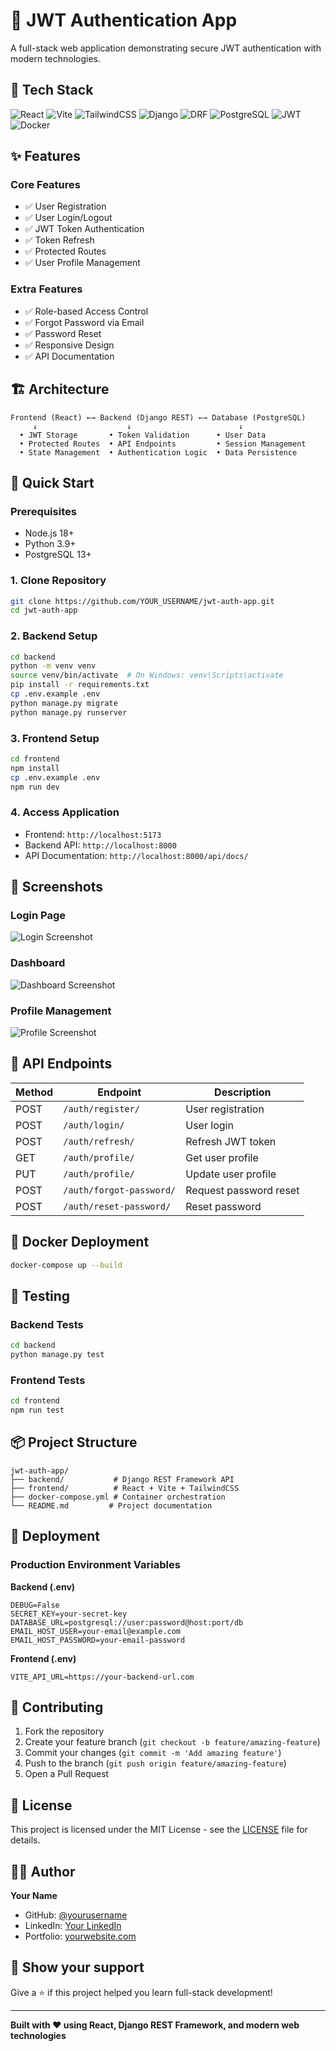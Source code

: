 # 🔐 JWT Authentication App

A full-stack web application demonstrating secure JWT authentication with modern technologies.

## 🚀 Tech Stack

![React](https://img.shields.io/badge/React-61DAFB?style=for-the-badge&logo=react&logoColor=black)
![Vite](https://img.shields.io/badge/Vite-646CFF?style=for-the-badge&logo=vite&logoColor=white)
![TailwindCSS](https://img.shields.io/badge/Tailwind_CSS-38B2AC?style=for-the-badge&logo=tailwind-css&logoColor=white)
![Django](https://img.shields.io/badge/Django-092E20?style=for-the-badge&logo=django&logoColor=green)
![DRF](https://img.shields.io/badge/DRF-092E20?style=for-the-badge&logo=django&logoColor=red)
![PostgreSQL](https://img.shields.io/badge/PostgreSQL-316192?style=for-the-badge&logo=postgresql&logoColor=white)
![JWT](https://img.shields.io/badge/JWT-000000?style=for-the-badge&logo=JSON%20web%20tokens&logoColor=white)
![Docker](https://img.shields.io/badge/Docker-2CA5E0?style=for-the-badge&logo=docker&logoColor=white)

## ✨ Features

### Core Features
- ✅ User Registration
- ✅ User Login/Logout  
- ✅ JWT Token Authentication
- ✅ Token Refresh
- ✅ Protected Routes
- ✅ User Profile Management

### Extra Features
- ✅ Role-based Access Control
- ✅ Forgot Password via Email
- ✅ Password Reset
- ✅ Responsive Design
- ✅ API Documentation

## 🏗️ Architecture

```
Frontend (React) ←→ Backend (Django REST) ←→ Database (PostgreSQL)
     ↓                    ↓                        ↓
  • JWT Storage       • Token Validation      • User Data
  • Protected Routes  • API Endpoints         • Session Management
  • State Management  • Authentication Logic  • Data Persistence
```

## 🚀 Quick Start

### Prerequisites
- Node.js 18+
- Python 3.9+
- PostgreSQL 13+

### 1. Clone Repository
```bash
git clone https://github.com/YOUR_USERNAME/jwt-auth-app.git
cd jwt-auth-app
```

### 2. Backend Setup
```bash
cd backend
python -m venv venv
source venv/bin/activate  # On Windows: venv\Scripts\activate
pip install -r requirements.txt
cp .env.example .env
python manage.py migrate
python manage.py runserver
```

### 3. Frontend Setup
```bash
cd frontend
npm install
cp .env.example .env
npm run dev
```

### 4. Access Application
- Frontend: `http://localhost:5173`
- Backend API: `http://localhost:8000`
- API Documentation: `http://localhost:8000/api/docs/`

## 📸 Screenshots

### Login Page
![Login Screenshot](./screenshots/login.png)

### Dashboard
![Dashboard Screenshot](./screenshots/dashboard.png)

### Profile Management
![Profile Screenshot](./screenshots/profile.png)

## 🔌 API Endpoints

| Method | Endpoint | Description |
|--------|----------|-------------|
| POST | `/auth/register/` | User registration |
| POST | `/auth/login/` | User login |
| POST | `/auth/refresh/` | Refresh JWT token |
| GET | `/auth/profile/` | Get user profile |
| PUT | `/auth/profile/` | Update user profile |
| POST | `/auth/forgot-password/` | Request password reset |
| POST | `/auth/reset-password/` | Reset password |

## 🐳 Docker Deployment

```bash
docker-compose up --build
```

## 🧪 Testing

### Backend Tests
```bash
cd backend
python manage.py test
```

### Frontend Tests
```bash
cd frontend
npm run test
```

## 📦 Project Structure

```
jwt-auth-app/
├── backend/           # Django REST Framework API
├── frontend/          # React + Vite + TailwindCSS
├── docker-compose.yml # Container orchestration
└── README.md         # Project documentation
```

## 🚀 Deployment

### Production Environment Variables

**Backend (.env)**
```env
DEBUG=False
SECRET_KEY=your-secret-key
DATABASE_URL=postgresql://user:password@host:port/db
EMAIL_HOST_USER=your-email@example.com
EMAIL_HOST_PASSWORD=your-email-password
```

**Frontend (.env)**
```env
VITE_API_URL=https://your-backend-url.com
```

## 🤝 Contributing

1. Fork the repository
2. Create your feature branch (`git checkout -b feature/amazing-feature`)
3. Commit your changes (`git commit -m 'Add amazing feature'`)
4. Push to the branch (`git push origin feature/amazing-feature`)
5. Open a Pull Request

## 📄 License

This project is licensed under the MIT License - see the [LICENSE](LICENSE) file for details.

## 🙋‍♂️ Author

**Your Name**
- GitHub: [@yourusername](https://github.com/yourusername)
- LinkedIn: [Your LinkedIn](https://linkedin.com/in/yourprofile)
- Portfolio: [yourwebsite.com](https://yourwebsite.com)

## 🌟 Show your support

Give a ⭐️ if this project helped you learn full-stack development!

---

**Built with ❤️ using React, Django REST Framework, and modern web technologies**